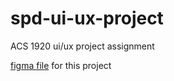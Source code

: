 # spd-ui-ux-project
ACS 1920 ui/ux project assignment

[figma file](https://www.figma.com/file/iiMN2M1wckulvYBMZHYDL3/Untitled?node-id=0%3A1&t=g9FYgKLlITIPqZlr-1) for this project


